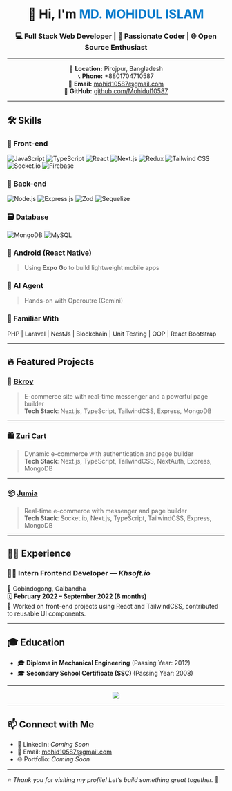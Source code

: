 <h1 align="center">👋 Hi, I'm <span style="color:#007acc;">MD. MOHIDUL ISLAM</span></h1>
<h3 align="center">💻 Full Stack Web Developer | 🚀 Passionate Coder | 🌐 Open Source Enthusiast</h3>

---

<p align="center">
  📍 <strong>Location:</strong> Pirojpur, Bangladesh <br/>
  📞 <strong>Phone:</strong> +8801704710587 <br/>
  📧 <strong>Email:</strong> <a href="mailto:mohid10587@gmail.com">mohid10587@gmail.com</a> <br/>
  🔗 <strong>GitHub:</strong> <a href="https://github.com/Mohidul10587">github.com/Mohidul10587</a>
</p>

---

## 🛠️ Skills

### 🚀 Front-end
![JavaScript](https://img.shields.io/badge/-JavaScript-F7DF1E?style=flat&logo=javascript&logoColor=black)
![TypeScript](https://img.shields.io/badge/-TypeScript-3178C6?style=flat&logo=typescript&logoColor=white)
![React](https://img.shields.io/badge/-React-61DAFB?style=flat&logo=react&logoColor=black)
![Next.js](https://img.shields.io/badge/-Next.js-000000?style=flat&logo=next.js)
![Redux](https://img.shields.io/badge/-Redux-764ABC?style=flat&logo=redux&logoColor=white)
![Tailwind CSS](https://img.shields.io/badge/-TailwindCSS-38B2AC?style=flat&logo=tailwind-css)
![Socket.io](https://img.shields.io/badge/-Socket.io-010101?style=flat&logo=socket.io)
![Firebase](https://img.shields.io/badge/-Firebase-FFCA28?style=flat&logo=firebase)

### 🧠 Back-end
![Node.js](https://img.shields.io/badge/-Node.js-339933?style=flat&logo=node.js&logoColor=white)
![Express.js](https://img.shields.io/badge/-Express.js-000000?style=flat&logo=express&logoColor=white)
![Zod](https://img.shields.io/badge/-Zod-blueviolet)
![Sequelize](https://img.shields.io/badge/-Sequelize-03AFEF?style=flat&logo=sequelize&logoColor=white)

### 🗃️ Database
![MongoDB](https://img.shields.io/badge/-MongoDB-47A248?style=flat&logo=mongodb&logoColor=white)
![MySQL](https://img.shields.io/badge/-MySQL-4479A1?style=flat&logo=mysql&logoColor=white)

### 📱 Android (React Native)
> Using **Expo Go** to build lightweight mobile apps

### 🧠 AI Agent
> Hands-on with Operoutre (Gemini)

### 🧪 Familiar With
PHP | Laravel | NestJs | Blockchain | Unit Testing | OOP | React Bootstrap

---

## 🔥 Featured Projects

### 🛒 [Bkroy](https://bkroy.96s.info)
> E-commerce site with real-time messenger and a powerful page builder  
**Tech Stack**: Next.js, TypeScript, TailwindCSS, Express, MongoDB

---

### 🛍️ [Zuri Cart](https://zcke.vercel.app)
> Dynamic e-commerce with authentication and page builder  
**Tech Stack**: Next.js, TypeScript, TailwindCSS, NextAuth, Express, MongoDB

---

### 📦 [Jumia](https://jumias.vercel.app)
> Real-time e-commerce with messenger and page builder  
**Tech Stack**: Socket.io, Next.js, TypeScript, TailwindCSS, Express, MongoDB

---

## 👨‍💼 Experience

### 👨‍💻 Intern Frontend Developer — *Khsoft.io*
📍 Gobindogong, Gaibandha  
🗓️ **February 2022 – September 2022 (8 months)**  
🔧 Worked on front-end projects using React and TailwindCSS, contributed to reusable UI components.

---

## 🎓 Education

- 🎓 **Diploma in Mechanical Engineering** (Passing Year: 2012)
- 🎓 **Secondary School Certificate (SSC)** (Passing Year: 2008)

---

<p align="center">
  <img src="https://skillicons.dev/icons?i=react,nextjs,typescript,nodejs,express,mongodb,mysql,tailwind,firebase,redux,github,git" />
</p>

---

## 📫 Connect with Me

- 💼 LinkedIn: *Coming Soon*
- 📧 Email: [mohid10587@gmail.com](mailto:mohid10587@gmail.com)
- 🌐 Portfolio: *Coming Soon*

---

⭐️ *Thank you for visiting my profile! Let’s build something great together.* 🚀
